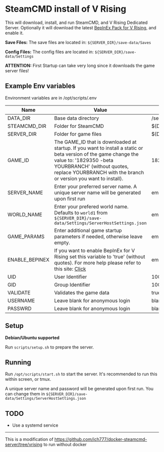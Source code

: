 # SteamCMD install of V Rising
This will download, install, and run SteamCMD, and V Rising Dedicated Server. 
Optionally it will download the latest [BepInEx Pack for V Rising](https://v-rising.thunderstore.io/package/BepInEx/BepInExPack_V_Rising/), and enable it.

**Save Files:** The save files are located in: `${SERVER_DIR}/save-data/Saves`

**Config Files:** The config files are located in: `${SERVER_DIR}/save-data/Settings`

**ATTENTION:** First Startup can take very long since it downloads the game server files!

## Example Env variables

Environment variables are in /opt/scripts/.env

| Name | Value | Example/Default |
| --- | --- | --- |
| DATA_DIR | Base data directory | /serverdata |
| STEAMCMD_DIR | Folder for SteamCMD | ${DATA_DIR}/steamcmd |
| SERVER_DIR | Folder for game files | ${DATA_DIR}/serverfiles |
| GAME_ID | The GAME_ID that is downloaded at startup. If you want to install a static or beta version of the game change the value to: '1829350 -beta YOURBRANCH' (without quotes, replace YOURBRANCH with the branch or version you want to install). | 1829350 |
| SERVER_NAME | Enter your preferred server name. A unique server name will be generated upon first run | empty |
| WORLD_NAME | Enter your prefered world name. Defaults to `world1` from `${SERVER_DIR}/save-data/Settings/ServerHostSettings.json` | empty |
| GAME_PARAMS | Enter additional game startup parameters if needed, otherwise leave empty. | empty |
| ENABLE_BEPINEX | If you want to enable BepInEx for V Rising set this variable to 'true' (without quotes). For more help please refer to this site: [Click](https://v-rising.thunderstore.io/package/BepInEx/BepInExPack_V_Rising/) | empty |
| UID | User Identifier | 1001 |
| GID | Group Identifier | 1001 |
| VALIDATE | Validates the game data | true |
| USERNAME | Leave blank for anonymous login | blank |
| PASSWRD | Leave blank for anonymous login | blank |


## Setup

**Debian/Ubuntu supported**

Run `scripts/setup.sh` to prepare the server.

## Running

Run `/opt/scripts/start.sh` to start the server. It's recommended to run this within screen, or tmux.

A unique server name and password will be generated upon first run. 
You can change them in `${SERVER_DIR}/save-data/Settings/ServerHostSettings.json`

## TODO

- Use a systemd service


---
This is a modification of https://github.com/ich777/docker-steamcmd-server/tree/vrising to run without docker

